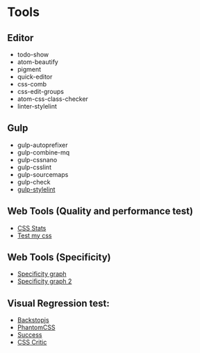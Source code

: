 # Tools

## Editor
* todo-show
* atom-beautify
* pigment
* quick-editor
* css-comb
* css-edit-groups
* atom-css-class-checker
* linter-stylelint

## Gulp
* gulp-autoprefixer
* gulp-combine-mq
* gulp-cssnano
* gulp-csslint
* gulp-sourcemaps
* gulp-check
* [gulp-stylelint](https://github.com/olegskl/gulp-stylelint)

## Web Tools (Quality and performance test)
* [CSS Stats](http://cssstats.com/)
* [Test my css](http://www.testmycss.com/)


## Web Tools (Specificity)
* [Specificity graph](https://jonassebastianohlsson.com/specificity-graph/)
* [Specificity graph 2](https://decadecity.net/sprue/css-specificity-graph)


## Visual Regression test:
* [Backstopjs](https://github.com/garris/BackstopJS)
* [PhantomCSS](https://github.com/Huddle/PhantomCSS)
* [Success](http://succss.ifzenelse.net/index.html)
* [CSS Critic](https://github.com/cburgmer/csscritic)